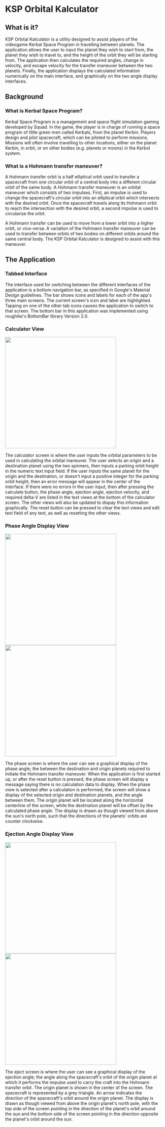 # KSP Orbital Kalculator

## What is it?

KSP Orbital Kalculator is a utility designed to assist players of the videogame Kerbal Space Program in travelling between planets. The application allows the user to input the planet they wish to start from, the planet they wish to travel to, and the height of the orbit they will be starting from. The application then calculates the required angles, change in velocity, and escape velocity for the transfer maneuver between the two planets. Finally, the application displays the calculated information numerically on the main interface, and graphically on the two angle display interfaces.

## Background

### What is Kerbal Space Program?

Kerbal Space Program is a management and space flight simulation gaming developed by Squad. In the game, the player is in charge of running a space program of little green men called Kerbals, from the planet Kerbin. Players design and pilot spacecraft, which can be piloted to perform missions. Missions will often involve travelling to other locations, either on the planet Kerbin, in orbit, or on other bodies (e.g. planets or moons) in the Kerbol system.

### What is a Hohmann transfer maneuver?

A Hohmann transfer orbit is a half elliptical orbit used to transfer a spacecraft from one circular orbit of a central body into a different circular orbit of the same body. A Hohmann transfer maneuver is an orbital maneuver which consists of two impulses. First, an impulse is used to change the spacecraft's circular orbit into an elliptical orbit which intersects with the desired orbit. Once the spacecraft travels along its Hohmann orbit to reach the intersection with the desired orbit, a second impulse is used to circularize the orbit.

A Hohmann transfer can be used to move from a lower orbit into a higher orbit, or vice-versa. A variation of the Hohmann transfer maneuver can be used to transfer between orbits of two bodies on different orbits around the same central body. The KSP Orbital Kalculator is designed to assist with this maneuver.

## The Application

### Tabbed Interface

The interface used for switching between the different interfaces of the application is a bottom navigation bar, as specified in Google's Material Design guidelines. The bar shows icons and labels for each of the app's three main screens. The current screen's icon and label are highlighted. Tapping on one of the other tab icons causes the application to switch to that screen. The bottom bar in this application was implemented using roughike's BottomBar library Version 2.0.

### Calculator View

<img src="/graphics/CalculatorKerbinToDuna.png" width="360">

The calculator screen is where the user inputs the orbital parameters to be used in calculating the orbital maneuver. The user selects an origin and a destination planet using the two spinners, then inputs a parking orbit height in the numeric text input field. If the user inputs the same planet for the origin and the destination, or doesn't input a positive integer for the parking orbit height, then an error message will appear in the center of the interface. If there were no errors in the user input, then after pressing the calculate button, the phase angle, ejection angle, ejection velocity, and required delta-V are listed in the text views at the bottom of the calculator screen. The other views will also be updated to dispay this information graphically. The reset button can be pressed to clear the text views and edit text field of any text, as well as resetting the other views.

### Phase Angle Display View

<img src="/graphics/PhaseKerbinToDuna.png" width="360"> <img src="/graphics/PhaseEelooToEve.png" width="360">

The phase screen is where the user can see a graphical display of the phase angle; the between the destination and origin planets required to initiate the Hohmann transfer maneuver. When the application is first started up, or after the reset button is pressed, the phase screen will display a message saying there is no calculation data to display. When the phase view is selected after a calculation is performed, the screen will show a display of the selected origin and destination planets, and the angle between them. The origin planet will be located along the horizontal centerline of the screen, while the destination planet will be offset by the calculated phase angle. The display is drawn as though viewed from above the sun's north pole, such that the directions of the planets' orbits are counter clockwise. 

### Ejection Angle Display View

<img src="/graphics/EjectKerbinToDuna.png" width="360"> <img src="/graphics/EjectEelooToEve.png" width="360">

The eject screen is where the user can see a graphical display of the ejection angle; the angle along the spacecraft's orbit of the origin planet at which it performs the impulse used to carry the craft into the Hohmann transfer orbit. The origin planet is shown in the center of the screen. The spacecraft is represented by a grey triangle. An arrow indicates the direction of the spacecraft's orbit around the origin planet. The display is drawn as though viewed from above the origin planet's north pole, with the top side of the screen pointing in the direction of the planet's orbit around the sun and the bottom side of the screen pointing in the direction opposite the planet's orbit around the sun.
